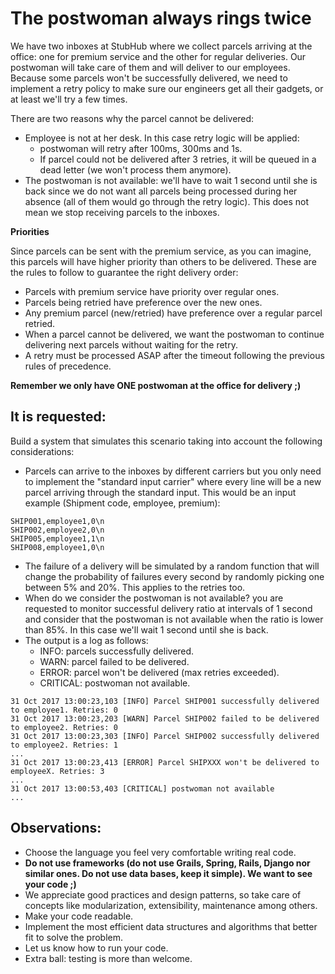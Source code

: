 # The postwoman always rings twice

We have two inboxes at StubHub where we collect parcels arriving at the office: one for premium service and the other for regular deliveries.
Our postwoman will take care of them and will deliver to our employees.
Because some parcels won't be successfully delivered, we need to implement a retry policy to make sure 
our engineers get all their gadgets, or at least we'll try a few times.

There are two reasons why the parcel cannot be delivered:

* Employee is not at her desk. In this case retry logic will be applied:
    * postwoman will retry after 100ms, 300ms and 1s.
    * If parcel could not be delivered after 3 retries, it will be queued in a dead letter (we won't process them anymore).
* The postwoman is not available: we'll have to wait 1 second until she is back since we do not want all parcels being processed 
during her absence (all of them would go through the retry logic).
This does not mean we stop receiving parcels to the inboxes.

**Priorities**

Since parcels can be sent with the premium service, as you can imagine, this parcels will have higher priority than others to be delivered.
These are the rules to follow to guarantee the right delivery order:

* Parcels with premium service have priority over regular ones.
* Parcels being retried have preference over the new ones.
* Any premium parcel (new/retried) have preference over a regular parcel retried.
* When a parcel cannot be delivered, we want the postwoman to continue delivering next parcels without waiting for the retry.
* A retry must be processed ASAP after the timeout following the previous rules of precedence.

**Remember we only have ONE postwoman at the office for delivery ;)**

## It is requested:

Build a system that simulates this scenario taking into account the following considerations:

* Parcels can arrive to the inboxes by different carriers but you only need to implement the "standard input carrier" where
every line will be a new parcel arriving through the standard input. This would be an input example (Shipment code, employee, premium):
```
SHIP001,employee1,0\n
SHIP002,employee2,0\n
SHIP005,employee1,1\n
SHIP008,employee1,0\n
```
* The failure of a delivery will be simulated by a random function that will change the probability of failures every second by randomly
picking one between 5% and 20%. This applies to the retries too.
* When do we consider the postwoman is not available? you are requested to monitor successful delivery ratio at intervals
of 1 second and consider that the postwoman is not available when the ratio is lower than 85%. In this case we'll wait 1 second
until she is back.
* The output is a log as follows:
    * INFO: parcels successfully delivered.
    * WARN: parcel failed to be delivered.
    * ERROR: parcel won't be delivered (max retries exceeded).
    * CRITICAL: postwoman not available.
```
31 Oct 2017 13:00:23,103 [INFO] Parcel SHIP001 successfully delivered to employee1. Retries: 0
31 Oct 2017 13:00:23,203 [WARN] Parcel SHIP002 failed to be delivered to employee2. Retries: 0
31 Oct 2017 13:00:23,303 [INFO] Parcel SHIP002 successfully delivered to employee2. Retries: 1
...
31 Oct 2017 13:00:23,413 [ERROR] Parcel SHIPXXX won't be delivered to employeeX. Retries: 3
...
31 Oct 2017 13:00:53,403 [CRITICAL] postwoman not available
...
```


## Observations:

* Choose the language you feel very comfortable writing real code.
* **Do not use frameworks (do not use Grails, Spring, Rails, Django nor similar ones. Do not use data bases, keep it simple). We want to see your code ;)**
* We appreciate good practices and design patterns, so take care of concepts like modularization, extensibility, maintenance among others.
* Make your code readable.
* Implement the most efficient data structures and algorithms that better fit to solve the problem.
* Let us know how to run your code.
* Extra ball: testing is more than welcome.